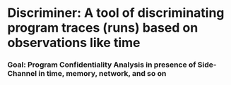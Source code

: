 # Discriminer: A tool of discriminating program traces (runs) based on observations like time
### Goal: Program Confidentiality Analysis in presence of Side-Channel in time, memory, network, and so on
